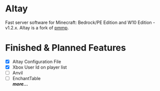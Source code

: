 # Altay
Fast server software for Minecraft: Bedrock/PE Edition and W10 Edition - v1.2.x.
Altay is a fork of [pmmp](https://github.com/pmmp/PocketMine-MP).

# Finished & Planned Features
 - [x] Altay Configuration File
 - [x] Xbox User Id on player list
 - [ ] Anvil
 - [ ] EnchantTable  
***more...***